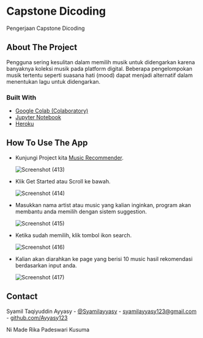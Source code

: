 # Capstone Dicoding
Pengerjaan Capstone Dicoding

<!-- ABOUT THE PROJECT -->
## About The Project

Pengguna sering kesulitan dalam memilih musik untuk didengarkan karena banyaknya koleksi musik pada platform digital. 
Beberapa pengelompokan musik tertentu seperti suasana hati (mood) dapat menjadi alternatif dalam menentukan lagu untuk didengarkan.

### Built With

* [Google Colab (Colaboratory)](https://colab.research.google.com)
* [Jupyter Notebook](https://jupyter.org/)
* [Heroku](https://www.heroku.com)

## How To Use The App

* Kunjungi Project kita [Music Recommender](https://songrecommendations.herokuapp.com/).

  ![Screenshot (413)](https://s2.loli.net/2021/12/24/iDTus4N9EWgpOeC.png)

* Klik Get Started atau Scroll ke bawah.

  ![Screenshot (414)](https://s2.loli.net/2021/12/24/O1vnTdU823NBf5Q.png)

* Masukkan nama artist atau music yang kalian inginkan, program akan membantu anda memilih dengan sistem suggestion.

  ![Screenshot (415)](https://s2.loli.net/2021/12/24/Jvemot9N7AzsSbM.png)

* Ketika sudah memilih, klik tombol ikon search.

  ![Screenshot (416)](https://s2.loli.net/2021/12/24/fsmewaAKPd2ZCJ1.png)

* Kalian akan diarahkan ke page yang berisi 10 music hasil rekomendasi berdasarkan input anda.

  ![Screenshot (417)](https://s2.loli.net/2021/12/24/oFxsWbvgCUSup2L.png)


<!-- CONTACT -->
## Contact 

Syamil Taqiyuddin Ayyasy - [@Syamilayyasy](https://twitter.com/Syamilayyasy) - syamilayyasy123@gmail.com - [github.com/Ayyasy123](https://github.com/Ayyasy123)

Ni Made Rika Padeswari Kusuma
